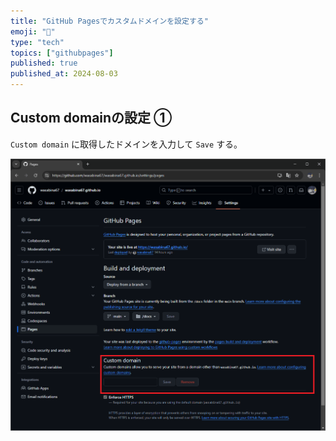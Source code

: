 ```yaml
---
title: "GitHub Pagesでカスタムドメインを設定する"
emoji: "📄"
type: "tech"
topics: ["githubpages"]
published: true
published_at: 2024-08-03
---
```


## Custom domainの設定 ①

`Custom domain` に取得したドメインを入力して `Save` する。

![](/images/11/1.png)
